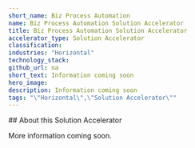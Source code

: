```yaml
---
short_name: Biz Process Automation
name: Biz Process Automation Solution Accelerator
title: Biz Process Automation Solution Accelerator
accelerator_type: Solution Accelerator
classification: 
industries: "Horizontal"
technology_stack: 
github_url: na
short_text: Information coming soon
hero_image: 
description: Information coming soon
tags: "\"Horizontal\",\"Solution Accelerator\""
---
```

​​## About this Solution Accelerator

More information coming soon.